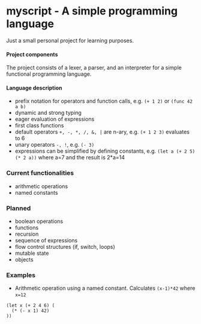 # myscript - A simple programming language

Just a small personal project for learning purposes.

#### Project components
The project consists of a lexer, a parser, and an interpreter for a simple functional programming language.

#### Language description
- prefix notation for operators and function calls, e.g. ```(+ 1 2)``` or ```(func 42 a b)```
- dynamic and strong typing
- eager evaluation of expressions
- first class functions
- default operators ```+, -, *, /, &, |``` are n-ary, e.g. ```(+ 1 2 3)``` evaluates to 6
- unary operators ```-, !```, e.g. ```(- 3)```
- expressions can be simplified by defining constants, e.g. ```(let a (+ 2 5) (* 2 a))``` where a=7 and the result is 2*a=14

### Current functionalities
- arithmetic operations
- named constants

### Planned
- boolean operations
- functions
- recursion
- sequence of expressions
- flow control structures (if, switch, loops)
- mutable state
- objects

### Examples
- Arithmetic operation using a named constant. Calculates ```(x-1)*42``` where ```x=12```
```
(let x (+ 2 4 6) (
  (* (- x 1) 42)
))
```
